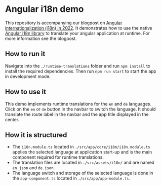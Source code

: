 # Angular i18n demo

This repository is accompanying our blogpost on [Angular internationalization (i18n) in 2022](https://whiteduck.de/how-to-approach-angular-internationalization-i18n-in-2022/). It demonstrates how to use the native [Angular i18n library](https://www.npmjs.com/package/@angular/localize) to translate your angular application at runtime. For more information see the blogpost.

## How to run it

Navigate into the `./runtime-translations` folder and run `npm install` to install the required dependencies.
Then run `npm run start` to start the app in development mode.

## How to use it

This demo implements runtime translations for the `en` and `de` languages. Click on the `en` or `de` button in the navbar to switch the language. It should translate the route label in the navbar and the app title displayed in the center.

## How it is structured

- The `i18n.module.ts` located in `./src/app/core/i18n/i18n.module.ts` applies the selected language at application start-up and is the main component required for runtime translations.
- The translation files are located in `./src/assets/i18n/` and are named `en.json` and `de.json`.
- The language switch and storage of the selected language is done in the `app-component.ts` located in `./src/app/app-module.ts`.
